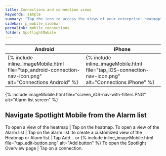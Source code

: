 ```yaml
---
title: Connections and connection views
keywords: sample
summary: "Tap the icon to access the views of your enterprise: heatmaps, alarm lists and connection views. Create new Heatmap or Alarm list views."
sidebar: p_mobile_sidebar
permalink: mobile_connections
folder: SpotlightMobile
---
```



Android | iPhone
--------|-------
{% include inline_imageMobile.html file="tap_android-connection-nav-icon.png" alt="Connections Android" %} | {% include inline_imageMobile.html file="tap_iOS-connection-nav-icon.png" alt="Connections iPhone" %}


{% include imageMobile.html file="screen_iOS-nav-with-filters.PNG" alt="Alarm list screen" %}

## Navigate Spotlight Mobile from the Alarm list

To open a view of the heatmap | Tap on the heatmap.
To open a view of the Alarm list | Tap on the alarm list.
to create a customized view of the Heatmap or Alarm list | Tap Add... or {% include inline_imageMobile.html file="tap_edit-button.png" alt="Add button" %}
To open the Spotlight Overview page | Tap on a connection.
